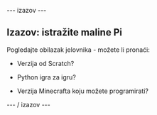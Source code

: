 \--- izazov \---

## Izazov: istražite maline Pi

Pogledajte obilazak jelovnika - možete li pronaći:

+ Verzija od Scratch?

+ Python igra za igru?

+ Verzija Minecrafta koju možete programirati?

\--- / izazov \---